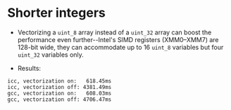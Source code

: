 # Shorter integers

* Vectorizing a `uint_8` array instead of a `uint_32` array can boost the performance even further--Intel's SIMD registers
(XMM0–XMM7) are 128-bit wide, they can accommodate up to 16 `uint_8` variables but four `uint_32` variables only.

* Results:
```
icc, vectorization on:   618.45ms
icc, vectorization off: 4381.49ms
gcc, vectorization on:   608.03ms
gcc, vectorization off: 4706.47ms
```
